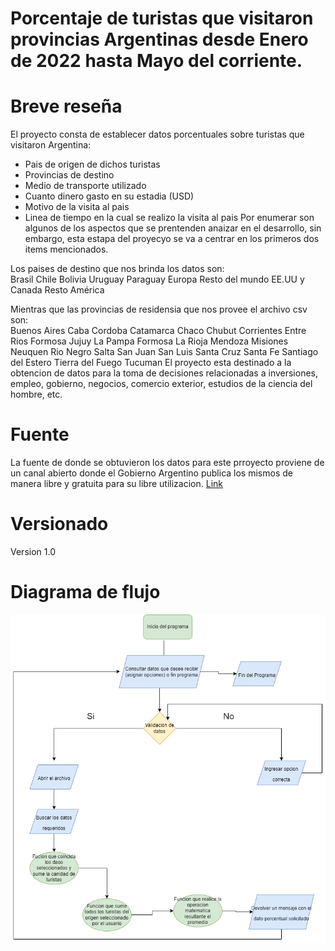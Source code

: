 # Porcentaje de turistas que visitaron provincias Argentinas desde Enero de 2022 hasta Mayo del corriente.

# Breve reseña
El proyecto consta de establecer datos porcentuales sobre turistas que visitaron Argentina: 
* Pais de origen de dichos turistas
* Provincias de destino
* Medio de transporte utilizado
* Cuanto dinero gasto en su estadia (USD)
* Motivo de la visita al pais
* Linea de tiempo en la cual se realizo la visita al pais
Por enumerar son algunos de los aspectos que se prentenden anaizar en el desarrollo, sin embargo, esta estapa del proyecyo se va a centrar en los primeros dos items mencionados.

Los paises de destino que nos brinda los datos son:  
                                                    Brasil
                                                    Chile
                                                    Bolivia
                                                    Uruguay
                                                    Paraguay
                                                    Europa
                                                    Resto del mundo
                                                    EE.UU y Canada
                                                    Resto América
                                                    
Mientras que las provincias de residensia que nos provee el archivo csv son:  
                                                                              Buenos Aires
                                                                              Caba
                                                                              Cordoba
                                                                              Catamarca
                                                                              Chaco
                                                                              Chubut
                                                                              Corrientes
                                                                              Entre Rios
                                                                              Formosa
                                                                              Jujuy
                                                                              La Pampa
                                                                              Formosa
                                                                              La Rioja
                                                                              Mendoza
                                                                              Misiones
                                                                              Neuquen
                                                                              Rio Negro
                                                                              Salta
                                                                              San Juan
                                                                              San Luis
                                                                              Santa Cruz
                                                                              Santa Fe
                                                                              Santiago del Estero
                                                                              Tierra del Fuego
                                                                              Tucuman
El proyecto esta destinado a la obtencion de datos para la toma de decisiones relacionadas a inversiones, empleo, gobierno, negocios, comercio exterior, estudios de la ciencia del hombre, etc.

# Fuente
La fuente de donde se obtuvieron los datos para este prroyecto proviene de un canal abierto donde el Gobierno Argentino publica los mismos de manera libre y gratuita para su libre utilizacion. [Link](https://datos.gob.ar/)

# Versionado
Version 1.0

# Diagrama de flujo


![diagrama de flujo](/images/diagrama_de_flujo.drawio.png)
